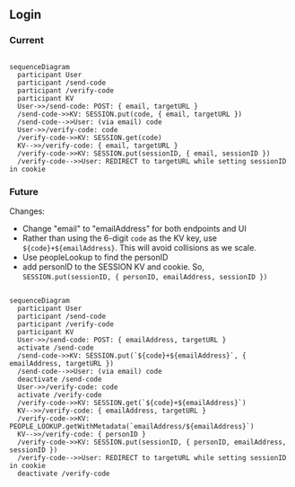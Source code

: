 
## Login

### Current

```mermaid

sequenceDiagram
  participant User
  participant /send-code
  participant /verify-code
  participant KV  
  User->>/send-code: POST: { email, targetURL }
  /send-code->>KV: SESSION.put(code, { email, targetURL })
  /send-code-->>User: (via email) code
  User->>/verify-code: code
  /verify-code->>KV: SESSION.get(code)
  KV-->>/verify-code: { email, targetURL }
  /verify-code->>KV: SESSION.put(sessionID, { email, sessionID })
  /verify-code-->>User: REDIRECT to targetURL while setting sessionID in cookie

```

### Future

Changes:
- Change "email" to "emailAddress" for both endpoints and UI
- Rather than using the 6-digit `code` as the KV key, use `${code}+${emailAddress}`. This will avoid collisions as we scale.
- Use peopleLookup to find the personID
- add personID to the SESSION KV and cookie. So, `SESSION.put(sessionID, { personID, emailAddress, sessionID })`

```mermaid

sequenceDiagram
  participant User
  participant /send-code
  participant /verify-code
  participant KV
  User->>/send-code: POST: { emailAddress, targetURL }
  activate /send-code
  /send-code->>KV: SESSION.put(`${code}+${emailAddress}`, { emailAddress, targetURL })
  /send-code-->>User: (via email) code
  deactivate /send-code
  User->>/verify-code: code
  activate /verify-code
  /verify-code->>KV: SESSION.get(`${code}+${emailAddress}`)
  KV-->>/verify-code: { emailAddress, targetURL }
  /verify-code->>KV: PEOPLE_LOOKUP.getWithMetadata(`emailAddress/${emailAddress}`)
  KV-->>/verify-code: { personID }
  /verify-code->>KV: SESSION.put(sessionID, { personID, emailAddress, sessionID })
  /verify-code-->>User: REDIRECT to targetURL while setting sessionID in cookie
  deactivate /verify-code

```